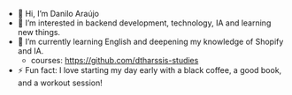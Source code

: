 - :wave: Hi, I’m Danilo Araújo
- :eyes: I’m interested in backend development, technology, IA and learning new things.
- :seedling: I’m currently learning English and deepening my knowledge of Shopify and IA.
   - courses: https://github.com/dtharssis-studies
- :zap: Fun fact: I love starting my day early with a black coffee, a good book, and a workout session!
